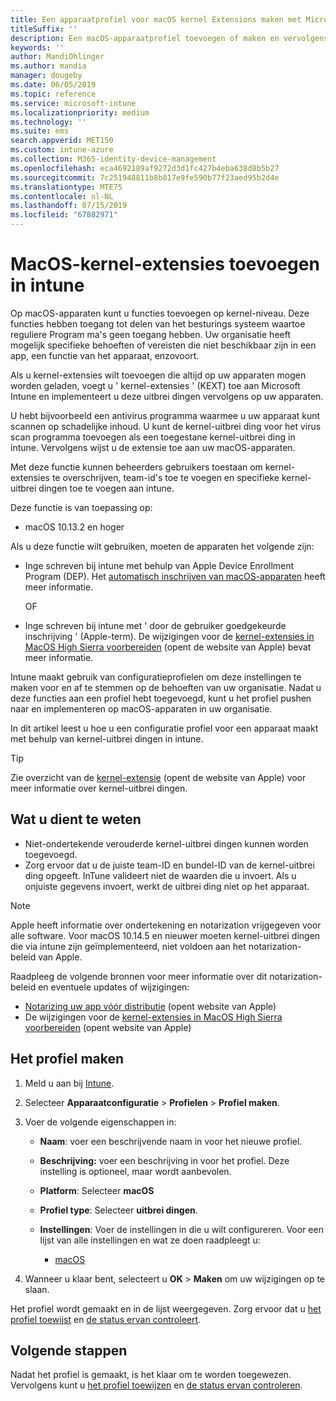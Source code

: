```yaml
---
title: Een apparaatprofiel voor macOS kernel Extensions maken met Microsoft Intune-Azure | Microsoft Docs
titleSuffix: ''
description: Een macOS-apparaatprofiel toevoegen of maken en vervolgens de kernel-uitbrei dingen configureren om gebruikers onderdrukking toe te staan, team-ID en een bundel en team-ID toe te voegen in Microsoft Intune.
keywords: ''
author: MandiOhlinger
ms.author: mandia
manager: dougeby
ms.date: 06/05/2019
ms.topic: reference
ms.service: microsoft-intune
ms.localizationpriority: medium
ms.technology: ''
ms.suite: ems
search.appverid: MET150
ms.custom: intune-azure
ms.collection: M365-identity-device-management
ms.openlocfilehash: eca4692189af9272d3d1fc427b4eba638d8b5b27
ms.sourcegitcommit: 7c251948811b8b817e9fe590b77f23aed95b2d4e
ms.translationtype: MTE75
ms.contentlocale: nl-NL
ms.lasthandoff: 07/15/2019
ms.locfileid: "67882971"
---
```

# <a name="add-macos-kernel-extensions-in-intune"></a>MacOS-kernel-extensies toevoegen in intune

Op macOS-apparaten kunt u functies toevoegen op kernel-niveau. Deze functies hebben toegang tot delen van het besturings systeem waartoe reguliere Program ma's geen toegang hebben. Uw organisatie heeft mogelijk specifieke behoeften of vereisten die niet beschikbaar zijn in een app, een functie van het apparaat, enzovoort. 

Als u kernel-extensies wilt toevoegen die altijd op uw apparaten mogen worden geladen, voegt u ' kernel-extensies ' (KEXT) toe aan Microsoft Intune en implementeert u deze uitbrei dingen vervolgens op uw apparaten.

U hebt bijvoorbeeld een antivirus programma waarmee u uw apparaat kunt scannen op schadelijke inhoud. U kunt de kernel-uitbrei ding voor het virus scan programma toevoegen als een toegestane kernel-uitbrei ding in intune. Vervolgens wijst u de extensie toe aan uw macOS-apparaten.

Met deze functie kunnen beheerders gebruikers toestaan om kernel-extensies te overschrijven, team-id's toe te voegen en specifieke kernel-uitbrei dingen toe te voegen aan intune.

Deze functie is van toepassing op:

- macOS 10.13.2 en hoger

Als u deze functie wilt gebruiken, moeten de apparaten het volgende zijn:

- Inge schreven bij intune met behulp van Apple Device Enrollment Program (DEP). Het [automatisch inschrijven van macOS-apparaten](device-enrollment-program-enroll-macos.md) heeft meer informatie.

  OF

- Inge schreven bij intune met ' door de gebruiker goedgekeurde inschrijving ' (Apple-term). De wijzigingen voor de [kernel-extensies in MacOS High Sierra voorbereiden](https://support.apple.com/en-us/HT208019) (opent de website van Apple) bevat meer informatie.

Intune maakt gebruik van configuratieprofielen om deze instellingen te maken voor en af te stemmen op de behoeften van uw organisatie. Nadat u deze functies aan een profiel hebt toegevoegd, kunt u het profiel pushen naar en implementeren op macOS-apparaten in uw organisatie.

In dit artikel leest u hoe u een configuratie profiel voor een apparaat maakt met behulp van kernel-uitbrei dingen in intune.

> [!TIP]
> Zie overzicht van de [kernel-extensie](https://developer.apple.com/library/archive/documentation/Darwin/Conceptual/KernelProgramming/Extend/Extend.html) (opent de website van Apple) voor meer informatie over kernel-uitbrei dingen.

## <a name="what-you-need-to-know"></a>Wat u dient te weten

- Niet-ondertekende verouderde kernel-uitbrei dingen kunnen worden toegevoegd.
- Zorg ervoor dat u de juiste team-ID en bundel-ID van de kernel-uitbrei ding opgeeft. InTune valideert niet de waarden die u invoert. Als u onjuiste gegevens invoert, werkt de uitbrei ding niet op het apparaat.

> [!NOTE]
> Apple heeft informatie over ondertekening en notarization vrijgegeven voor alle software. Voor macOS 10.14.5 en nieuwer moeten kernel-uitbrei dingen die via intune zijn geïmplementeerd, niet voldoen aan het notarization-beleid van Apple.
>
> Raadpleeg de volgende bronnen voor meer informatie over dit notarization-beleid en eventuele updates of wijzigingen:
>
> - [Notarizing uw app vóór distributie](https://developer.apple.com/documentation/security/notarizing_your_app_before_distribution) (opent website van Apple) 
> - De wijzigingen voor de [kernel-extensies in MacOS High Sierra voorbereiden](https://support.apple.com/en-us/HT208019) (opent website van Apple)

## <a name="create-the-profile"></a>Het profiel maken

1. Meld u aan bij [Intune](https://go.microsoft.com/fwlink/?linkid=2090973).
2. Selecteer **Apparaatconfiguratie** > **Profielen** > **Profiel maken**.
3. Voer de volgende eigenschappen in:

    - **Naam**: voer een beschrijvende naam in voor het nieuwe profiel.
    - **Beschrijving:** voer een beschrijving in voor het profiel. Deze instelling is optioneel, maar wordt aanbevolen.
    - **Platform**: Selecteer **macOS**
    - **Profiel type**: Selecteer **uitbrei dingen**.
    - **Instellingen**: Voer de instellingen in die u wilt configureren. Voor een lijst van alle instellingen en wat ze doen raadpleegt u:

        - [macOS](kernel-extensions-settings-macos.md)

4. Wanneer u klaar bent, selecteert u **OK** > **Maken** om uw wijzigingen op te slaan.

Het profiel wordt gemaakt en in de lijst weergegeven. Zorg ervoor dat u [het profiel toewijst](device-profile-assign.md) en [de status ervan controleert](device-profile-monitor.md).

## <a name="next-steps"></a>Volgende stappen

Nadat het profiel is gemaakt, is het klaar om te worden toegewezen. Vervolgens kunt u [het profiel toewijzen](device-profile-assign.md) en [de status ervan controleren](device-profile-monitor.md).

